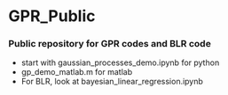 # GPR_Public
### Public repository for GPR codes and BLR code
* start with gaussian_processes_demo.ipynb for python
* gp_demo_matlab.m for matlab
* For BLR, look at bayesian_linear_regression.ipynb
